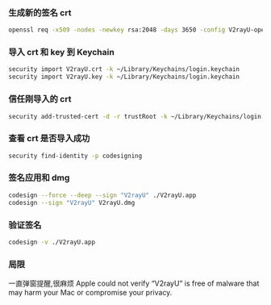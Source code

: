 ### 生成新的签名 crt

```bash
openssl req -x509 -nodes -newkey rsa:2048 -days 3650 -config V2rayU-openssl.cnf -keyout V2rayU.key -out V2rayU.crt
```

### 导入 crt 和 key 到 Keychain

```bash
security import V2rayU.crt -k ~/Library/Keychains/login.keychain
security import V2rayU.key -k ~/Library/Keychains/login.keychain
```

### 信任刚导入的 crt 

```bash
security add-trusted-cert -d -r trustRoot -k ~/Library/Keychains/login.keychain V2rayU.crt
```

### 查看 crt 是否导入成功
```bash
security find-identity -p codesigning
```

### 签名应用和 dmg

```bash
codesign --force --deep --sign "V2rayU" ./V2rayU.app
codesign --sign "V2rayU" V2rayU.dmg
```

### 验证签名

```bash
codesign -v ./V2rayU.app
```

### 局限
一直弹窗提醒,很麻烦
Apple could not verify “V2rayU” is free of malware that may harm your Mac or compromise your privacy.

